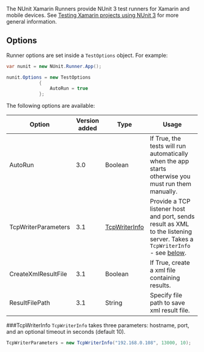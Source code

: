The NUnit Xamarin Runners provide NUnit 3 test runners for Xamarin and mobile devices. See [Testing Xamarin projects using NUnit 3](http://www.alteridem.net/2015/12/21/testing-xamarin-projects-using-nunit-3/) for more general information.

## Options

Runner options are set inside a `TestOptions` object. For example:

```C#
var nunit = new NUnit.Runner.App();

nunit.Options = new TestOptions
            {
                AutoRun = true
            };
```

The following options are available: 

|   Option            | Version added | Type                            | Usage| 
|---------------------|---------------|---------------------------------|------|
| AutoRun             | 3.0           | Boolean                         | If True, the tests will run automatically when the app starts otherwise you must run them manually.   |
| TcpWriterParameters | 3.1           | [TcpWriterInfo](#tcpwriterinfo) | Provide a TCP listener host and port, sends result as XML to the listening server. Takes a `TcpWriterInfo` - see [below](#tcpwriterinfo). |
| CreateXmlResultFile | 3.1           | Boolean                         | If True, create a xml file containing results.  |
| ResultFilePath      | 3.1           | String                          | Specify file path to save xml result file.      |

###TcpWriterInfo
`TcpWriterInfo` takes three parameters: hostname, port, and an optional timeout in seconds (default 10).

```C#
TcpWriterParameters = new TcpWriterInfo("192.168.0.108", 13000, 10);
```
